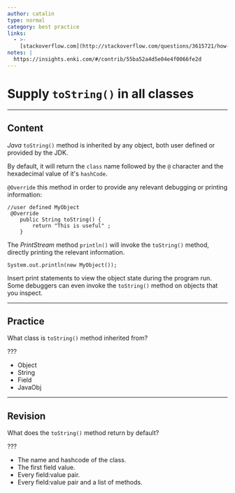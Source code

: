 ```yaml
---
author: catalin
type: normal
category: best practice
links:
  - >-
    [stackoverflow.com](http://stackoverflow.com/questions/3615721/how-to-use-the-tostring-method-in-java){website}
notes: |
  https://insights.enki.com/#/contrib/55ba52a4d5e04e4f0066fe2d
---
```


# Supply `toString()` in all classes


---

## Content

*Java* `toString()` method is inherited by any object, both user defined or provided by the JDK.

By default, it will return the `class` name followed by the `@` character and the hexadecimal value of it's `hashCode`.

`@Override` this method in order to provide any relevant debugging or printing information:

```plain-text
//user defined MyObject
 @Override
    public String toString() {
        return "This is useful" ;
    }

```

The *PrintStream* method `println()` will invoke the `toString()` method, directly printing the relevant information.

```plain-text
System.out.println(new MyObject());
```

Insert print statements to view the object state during the program run. Some debuggers can even invoke the `toString()` method on objects that you inspect.


---

## Practice

What class is `toString()` method inherited from?

???

- Object
- String
- Field
- JavaObj


---

## Revision

What does the `toString()` method return by default?

???

- The name and hashcode of the class.
- The first field value.
- Every field:value pair.
- Every field:value pair and a list of methods.
